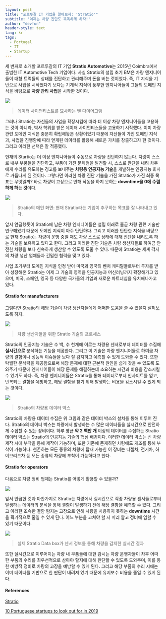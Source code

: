 ```yaml
---
layout: post
title: "포르투갈 IT 기업을 알아보자: 'Stratio'"
subtitle: '이제는 차량 진단도 똑똑하게 하자!'
author: "devfon"
header-style: text
lang: kr
tags:
  - Portugal
  - IT
  - Startup
---
```


세 번째로 소개할 포르투갈의 IT 기업 **Stratio Automotive**는 2015년 Coimbra에서 출범한 IT Automotive Tech 기업이다. 사실 Stratio의 설립 초기 BM은 차량 엔지니어들이 대형 트럭들의 상태를 진단하고 관리해주며 돈을 버는 것이었다. 즉, IT 지식을 기반으로 사업을 시작했다기 보다는 기계적 지식이 풍부한 엔지니어들이 그들의 도메인 지식을 바탕으로 **차량 관리 사업**을 시작한 것이다.

![](/img/in-post/ds.png)
> 데이터 사이언티스트를 묘사하는 벤 다이어그램

그러나 Stratio는 자신들의 사업을 확장시킴에 따라 더 이상 차량 엔지니어들을 고용하는 것이 아니라, 박사 학위를 받은 데이터 사이언티스들을 고용하기 시작했다. 이미 차량 관련 도메인 지식은 충분히 확립해놓은 상황이었기 때문에 자신들이 가진 도메인 지식과, 사업을 진행함에 따라 얻게된 데이터를 활용해 새로운 가치를 창출하고자 한 것이다. 그리고 이러한 선택은 잘 적중했다.

현재의 Startio는 더 이상 엔지니어들이 수동으로 차량을 진단하지 않는다. 차량이 스스로 내부 부품들을 진단하고, 부품이 가진 문제점을 발견할 시, 스스로 판단을 내려 차주에게 수리를 유도하는 경고를 보내주는 **차량용 인공지능 기술**을 개발하는 인공지능 회사로 거듭나게 된 것이다. 그렇다면 이러한 차량 진단 기술을 가진 Stratio가 가진 최종 목표는 무엇일까? 바로 차량이 고장으로 인해 작동을 하지 못하는 **downtime을 0에 수렴하게 하는 것**이다.

![](/img/in-post/stratio.png)
> Stratio의 메인 화면: 현재 Stratio라는 기업이 추구하는 목표를 잘 나타내고 있다.

앞서 언급했듯이 Stratio에 남은 차량 엔지니어들은 설립 이래로 줄곧 차량 관련 기술만 연구해왔기 때문에 도메인 지식이 아주 탄탄하다. 그리고 이러한 탄탄한 지식을 바탕으로 현재 Stratio는 차량이 운행 중일 때도 차량 스스로 상태에 대해 진단을 내리도록 하는 기술을 보유하고 있다고 한다. 그리고 이러한 진단 기술은 차량 생산자들로 하여금 안전한 차량을 보다 신속하게 생산할 수 있도록 도울 수 있다. 때문에 Stratio는 세계 각지의 차량 생산 업체들과 긴밀한 협력을 맺고 있다.

사업 초기부터 도메인 지식을 인정 받아 미국과 영국의 벤처 캐피탈들로부터 투자를 받아 성장해온 Stratio는 이제 그 기술의 영역을 인공지능과 머신러닝까지 확장해가고 있으며, 미국, 스페인, 영국 등 다양한 국가들의 기업과 새로운 파트너십을 유치해나가고 있다.

#### Stratio for manufacturers
그렇다면 Stratio의 해당 기술이 차량 생산자들에게 어떠한 도움을 줄 수 있을지 살펴보도록 하자.

![](/img/in-post/manu-tech.png)
> 차량 생산자들을 위한 Stratio 기술의 프로세스

Stratio의 인공지능 기술은 수 백, 수 천개에 이르는 차량용 센서로부터 데이터를 수집해 **실시간으로** 분석하는 기능을 제공한다. 그리고 이 기술은 차량 엔지니어들로 하여금 차량의 결함이나 성능적 이슈들을 보다 잘 감지하고 예측할 수 있게 도와줄 수 있다. 또한 탁월한 분석력을 제공함으로써 해당 문제에 대한 근본적 원인을 쉽게 찾을 수 있도록 도와주기 때문에 엔지니어들이 해당 문제를 해결하는데 소요하는 시간과 비용을 감소시킬 수 있기도 하다. 즉, 차량 엔지니어들은 Stratio를 통해 데이터로부터 인사이트를 얻고, 반복되는 결함을 예방하고, 해당 결함을 찾기 위해 발생하는 비용을 감소시킬 수 있게 되는 것이다. 

![](/img/in-post/databox.png)
> Stratio의 차량용 데이터 박스

Stratio의 차량용 데이터 수집은 위 그림과 같은 데이터 박스의 설치를 통해 이루어 진다. Stratio의 데이터 박스는 차량에서 발생하는 수 많은 데이터들을 실시간으로 안전하게 수집할 수 있는 장비이다. 하루 평균 **약 2 백만 개** 이상의 데이터를 수집하는 Stratio 데이터 박스는 Stratio의 인공지능 기술의 핵심 배경이다. 이러한 데이터 박스는 신 차량 제작 시에 부착을 통해 제작이 가능하며, 또한 기존에 존재하던 차량에도 개조를 통해 부착이 가능하다. 현존하는 모든 종류의 차량에 탑재 가능한 이 장비는 디젤차, 전기차, 하이브리드차 등 모든 종류의 차량에 부착이 가능하다고 한다.

#### Stratio for operators
다음으로 차량 정비 업체는 Stratio를 어떻게 활용할 수 있을까?

![](/img/in-post/stop.png)

앞서 언급한 것과 마찬가지로 Stratio는 차량에서 실시간으로 각종 차량용 센서들로부터 발생하는 데이터의 분석을 통해 결함이 발생하기 전에 해당 결함을 예측할 수 있다. 그리고 이러한 조속한 결함 탐지는 고장으로 인해 차량을 사용하지 못하는 **downtime** 시간을 획기적으로 줄일 수 있게 된다. 어느 부분을 고쳐야 할 지 미리 알고 정비에 임할 수 있기 때문이다.

![](/img/in-post/sensor.png)
> 실제 Stratio Data box가 센서 정보를 통해 차량을 감지한 실시간 결과

또한 실시간으로 이루어지는 차량 내 부품들에 대한 감시는 차량 운행자들이 차후 어떠한 부품의 수리를 최우선적으로 삼아야 할지에 대해 판단할 수 있도록 도와주며, 이를 통한 예방적 정비로 차량의 고장을 예방할 수 있게 된다. 그리고 해당 부품의 수리 시에는 이미 데이터를 기반으로 한 판단이 내려져 있기 때문에 유지보수 비용을 줄일 수 있게 된다.

#### References
[Stratio](https://stratioautomotive.com/)

[10 Portuguese startups to look out for in 2019](https://www.eu-startups.com/2019/02/10-portuguese-startups-to-look-out-for-in-2019/)